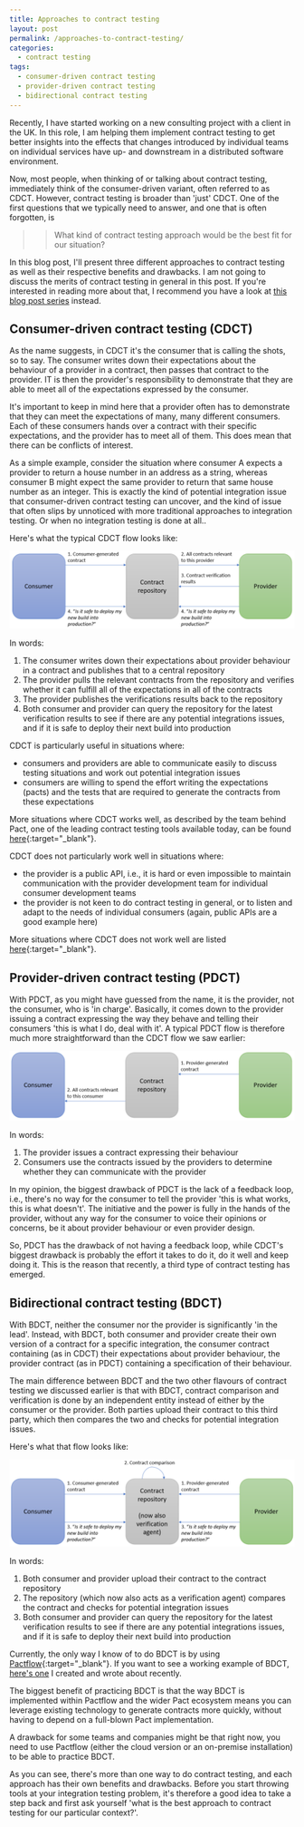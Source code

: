 ```yaml
---
title: Approaches to contract testing
layout: post
permalink: /approaches-to-contract-testing/
categories:
  - contract testing
tags:
  - consumer-driven contract testing
  - provider-driven contract testing
  - bidirectional contract testing
---
```

Recently, I have started working on a new consulting project with a client in the UK. In this role, I am helping them implement contract testing to get better insights into the effects that changes introduced by individual teams on individual services have up- and downstream in a distributed software environment.

Now, most people, when thinking of or talking about contract testing, immediately think of the consumer-driven variant, often referred to as CDCT. However, contract testing is broader than 'just' CDCT. One of the first questions that we typically need to answer, and one that is often forgotten, is

>> What kind of contract testing approach would be the best fit for our situation?

In this blog post, I'll present three different approaches to contract testing as well as their respective benefits and drawbacks. I am not going to discuss the merits of contract testing in general in this post. If you're interested in reading more about that, I recommend you have a look at [this blog post series](/an-introduction-to-contract-testing-part-1-meet-the-players/) instead.

## Consumer-driven contract testing (CDCT)
As the name suggests, in CDCT it's the consumer that is calling the shots, so to say. The consumer writes down their expectations about the behaviour of a provider in a contract, then passes that contract to the provider. IT is then the provider's responsibility to demonstrate that they are able to meet all of the expectations expressed by the consumer.

It's important to keep in mind here that a provider often has to demonstrate that they can meet the expectations of many, many different consumers. Each of these consumers hands over a contract with their specific expectations, and the provider has to meet all of them. This does mean that there can be conflicts of interest.

As a simple example, consider the situation where consumer A expects a provider to return a house number in an address as a string, whereas consumer B might expect the same provider to return that same house number as an integer. This is exactly the kind of potential integration issue that consumer-driven contract testing can uncover, and the kind of issue that often slips by unnoticed with more traditional approaches to integration testing. Or when no integration testing is done at all..

Here's what the typical CDCT flow looks like:

![cdct](/images/blog/cdct_flow.png "A typical consumer-driven contract testing flow")

In words:

1. The consumer writes down their expectations about provider behaviour in a contract and publishes that to a central repository
2. The provider pulls the relevant contracts from the repository and verifies whether it can fulfill all of the expectations in all of the contracts
3. The provider publishes the verifications results back to the repository
4. Both consumer and provider can query the repository for the latest verification results to see if there are any potential integrations issues, and if it is safe to deploy their next build into production

CDCT is particularly useful in situations where:

* consumers and providers are able to communicate easily to discuss testing situations and work out potential integration issues
* consumers are willing to spend the effort writing the expectations (pacts) and the tests that are required to generate the contracts from these expectations

More situations where CDCT works well, as described by the team behind Pact, one of the leading contract testing tools available today, can be found [here](https://docs.pact.io/getting_started/what_is_pact_good_for#what-is-pact-good-for){:target="_blank"}.

CDCT does not particularly work well in situations where:

* the provider is a public API, i.e., it is hard or even impossible to maintain communication with the provider development team for individual consumer development teams
* the provider is not keen to do contract testing in general, or to listen and adapt to the needs of individual consumers (again, public APIs are a good example here)

More situations where CDCT does not work well are listed [here](https://docs.pact.io/getting_started/what_is_pact_good_for#what-is-it-not-good-for){:target="_blank"}.

## Provider-driven contract testing (PDCT)
With PDCT, as you might have guessed from the name, it is the provider, not the consumer, who is 'in charge'. Basically, it comes down to the provider issuing a contract expressing the way they behave and telling their consumers 'this is what I do, deal with it'. A typical PDCT flow is therefore much more straightforward than the CDCT flow we saw earlier:

![pdct](/images/blog/pdct_flow_2.png "A typical provider-driven contract testing flow")

In words:

1. The provider issues a contract expressing their behaviour
2. Consumers use the contracts issued by the providers to determine whether they can communicate with the provider

In my opinion, the biggest drawback of PDCT is the lack of a feedback loop, i.e., there's no way for the consumer to tell the provider 'this is what works, this is what doesn't'. The initiative and the power is fully in the hands of the provider, without any way for the consumer to voice their opinions or concerns, be it about provider behaviour or even provider design.

So, PDCT has the drawback of not having a feedback loop, while CDCT's biggest drawback is probably the effort it takes to do it, do it well and keep doing it. This is the reason that recently, a third type of contract testing has emerged.

## Bidirectional contract testing (BDCT)
With BDCT, neither the consumer nor the provider is significantly 'in the lead'. Instead, with BDCT, both consumer and provider create their own version of a contract for a specific integration, the consumer contract containing (as in CDCT) their expectations about provider behaviour, the provider contract (as in PDCT) containing a specification of their behaviour.

The main difference between BDCT and the two other flavours of contract testing we discussed earlier is that with BDCT, contract comparison and verification is done by an independent entity instead of either by the consumer or the provider. Both parties upload their contract to this third party, which then compares the two and checks for potential integration issues.

Here's what that flow looks like:

![bdct](/images/blog/bdct_flow.png "A typical bidirectional contract testing flow")

In words:

1. Both consumer and provider upload their contract to the contract repository
2. The repository (which now also acts as a verification agent) compares the contract and checks for potential integration issues
3. Both consumer and provider can query the repository for the latest verification results to see if there are any potential integrations issues, and if it is safe to deploy their next build into production

Currently, the only way I know of to do BDCT is by using [Pactflow](https://pactflow.io/bi-directional-contract-testing/){:target="_blank"}. If you want to see a working example of BDCT, [here's one](/an-introduction-to-contract-testing-part-6-bi-directional-contracts/) I created and wrote about recently.

The biggest benefit of practicing BDCT is that the way BDCT is implemented within Pactflow and the wider Pact ecosystem means you can leverage existing technology to generate contracts more quickly, without having to depend on a full-blown Pact implementation.

A drawback for some teams and companies might be that right now, you need to use Pactflow (either the cloud version or an on-premise installation) to be able to practice BDCT.

As you can see, there's more than one way to do contract testing, and each approach has their own benefits and drawbacks. Before you start throwing tools at your integration testing problem, it's therefore a good idea to take a step back and first ask yourself 'what is the best approach to contract testing for our particular context?'.